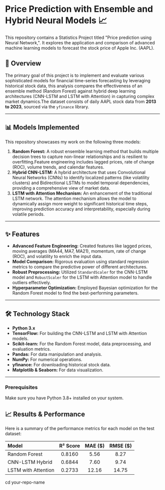 # Price Prediction with Ensemble and Hybrid Neural Models 📈

This repository contains a Statistics Project titled "Price prediction using Neural Network,". It explores the application and comparison of advanced machine learning models to forecast the stock price of Apple Inc. (AAPL).

## 📝 Overview

The primary goal of this project is to implement and evaluate various sophisticated models for financial time-series forecasting by leveraging historical stock data, this analysis compares the effectiveness of an ensemble method (Random Forest) against hybrid deep learning architectures (CNN-LSTM and LSTM with Attention) in capturing complex market dynamics.The dataset consists of daily AAPL stock data from **2013 to 2023**, sourced via the `yfinance` library.

---

## 📊 Models Implemented

This repository showcases my work on the following three models:

1.  **Random Forest:** A robust ensemble learning method that builds multiple decision trees to capture non-linear relationships and is resilient to overfitting.Feature engineering includes lagged prices, rate of change (ROC), volume trends, and calendar features.
2.  **Hybrid CNN-LSTM:** A hybrid architecture that uses Convolutional Neural Networks (CNNs) to identify localized patterns (like volatility clusters) and Bidirectional LSTMs to model temporal dependencies, providing a comprehensive view of market data.
3.  **LSTM with Attention Mechanism:** An enhancement of the traditional LSTM network. The attention mechanism allows the model to dynamically assign more weight to significant historical time steps, improving prediction accuracy and interpretability, especially during volatile periods.

---

## ✨ Features

-   **Advanced Feature Engineering:** Created features like lagged prices, moving averages (MA44, MA7, MA21), momentum, rate of change (ROC), and volatility to enrich the input data.
-   **Model Comparison:** Rigorous evaluation using standard regression metrics to compare the predictive power of different architectures.
-   **Robust Preprocessing:** Utilized `StandardScaler` for the CNN-LSTM model and `RobustScaler` for the LSTM with Attention model to handle outliers effectively.
-   **Hyperparameter Optimization:** Employed Bayesian optimization for the Random Forest model to find the best-performing parameters.

---

## 🛠️ Technology Stack

-   **Python 3.x**
-   **TensorFlow:** For building the CNN-LSTM and LSTM with Attention models.
-   **Scikit-learn:** For the Random Forest model, data preprocessing, and evaluation metrics.
-   **Pandas:** For data manipulation and analysis.
-   **NumPy:** For numerical operations.
-   **yfinance:** For downloading historical stock data.
-   **Matplotlib & Seaborn:** For data visualization.

---

### **Prerequisites**
Make sure you have Python 3.8+ installed on your system.

## 📈 Results & Performance

Here is a summary of the performance metrics for each model on the test dataset:

| Model | R² Score | MAE ($) | RMSE ($) |
| :--- | :---: | :---: | :---: |
| Random Forest | 0.8160 | 5.56 | 8.27 |
| CNN-LSTM Hybrid | 0.6844 | 7.60 | 9.74 |
| LSTM with Attention | 0.2733 | 12.16 | 14.75 |
  
   cd your-repo-name

